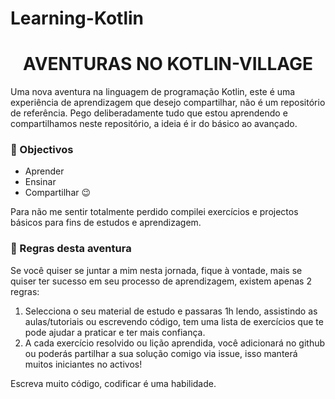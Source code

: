 # Learning-Kotlin

<h1 align="center"><strong> AVENTURAS NO KOTLIN-VILLAGE </strong></h1>

[](https://github.com/an-jorge/Learning-Kotlin/blob/master/Playground/4%20-%20Assets/Kotlin-logo.png")

 
Uma nova aventura na linguagem de programação Kotlin, este é uma experiência de aprendizagem que desejo compartilhar, não é um repositório de referência.
Pego deliberadamente tudo que estou aprendendo e compartilhamos neste repositório, a ideia é ir do básico ao avançado.

### :dart: Objectivos
 - Aprender
 - Ensinar
 - Compartilhar :wink:
 
Para não me sentir totalmente perdido compilei exercícios e projectos básicos para fins de estudos e aprendizagem.

### :vertical_traffic_light: Regras desta aventura

Se você quiser se juntar a mim nesta jornada, fique à vontade, mais se quiser ter sucesso em seu processo de aprendizagem, existem apenas 2 regras:

1. Selecciona o seu material de estudo e passaras 1h lendo, assistindo as aulas/tutoriais ou escrevendo código, tem uma lista de exercícios que te pode ajudar a praticar e ter mais confiança.
2. A cada exercício resolvido ou lição aprendida, você adicionará no github ou poderás partilhar a sua solução comigo via issue, isso manterá muitos iniciantes no activos!

Escreva muito código, codificar é uma habilidade.
